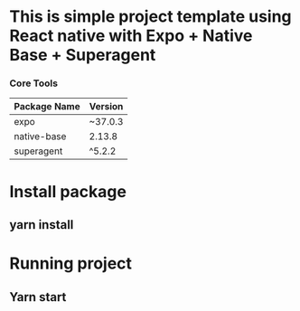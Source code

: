 # This is simple project template using React native with Expo + Native Base + Superagent

### Core Tools 
|   Package Name                |   Version     |
| ---------------               | ------------  |
|  expo                         | ~37.0.3       |
|  native-base                  | 2.13.8        |
|  superagent                   | ^5.2.2        |


# Install package
## yarn install

# Running project
## Yarn start